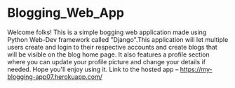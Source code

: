# Blogging_Web_App
Welcome folks! This is a simple bogging web application made using Python Web-Dev framework called "Django".This application will let multiple users create and login to their respective accounts and create blogs that will be visible on the blog home page. It also features a profile section where you can update your profile picture and change your details if needed. Hope you'll enjoy using it.
Link to the hosted app –
https://my-blogging-app07.herokuapp.com/
